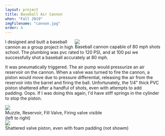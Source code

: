 ```yaml
---
layout: project
title: Baseball Air Cannon
when: "Fall 2019"
imgFilename: "cannon.jpg"
order: 4
---
```


<div class="imgCptnBox" style="float:right">
<img src="{{ "assets/images/cannon.jpg" | relative_url }}" class="articleImgMain">
<figcaption class="articleCaption">Baseball cannon capable of 80 mph shots</figcaption>
</div>

I designed and built a baseball cannon as a group project in high school. The plumbing was pvc rated to 120 PSI, and at 100 psi we successfully shot a baseball accurately at 80 mph.

It was pneumatically triggered. The air pump would pressurize an air reservoir on the cannon. When a valve was turned to fire the cannon, a piston would move due to pressure differential, releasing the air from the reservoir into the barrel and firing the ball. Unfortunately, the 1/4" thick PVC piston shattered after a handful of shots, even with attempts to add padding. Oops. If I was doing this again, I'd have stiff springs in the cylinder to stop the piston. 

<div class="imgCptnBox" style="flex-direction:row; float:none">

<div class="imgCptnBox" style="float: none;">
<img src="{{ "assets/images/cannon2.png" | relative_url }}" class="articleImgMain">
<figcaption class="articleCaption">Muzzle, Reservoir, Fill Valve, Firing valve visible<br>(left to right)</figcaption>
</div>

<div class="imgCptnBox" style="float: none;">
<img src="{{ "assets/images/valve.jpg" | relative_url }}" class="articleImgMain">
<figcaption class="articleCaption">Shattered valve piston, even with foam padding (not showm)</figcaption>
</div>

</div>